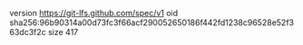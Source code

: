 version https://git-lfs.github.com/spec/v1
oid sha256:96b90314a00d73fc3f66acf290052650186f442fd1238c96528e52f363dc3f2c
size 417
